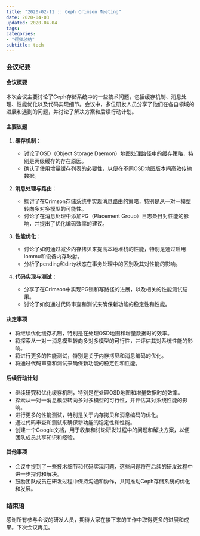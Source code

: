 ```yaml
---
title: "2020-02-11 :: Ceph Crimson Meeting"
date: 2020-04-03
updated: 2020-04-04
tags:
categories:
- "视频总结"
subtitle: tech
---
```



### 会议纪要

#### 会议概要
本次会议主要讨论了Ceph存储系统中的一些技术问题，包括缓存机制、消息处理、性能优化以及代码实现细节。会议中，多位研发人员分享了他们在各自领域的进展和遇到的问题，并讨论了解决方案和后续行动计划。

#### 主要议题
1. **缓存机制**：
   - 讨论了OSD（Object Storage Daemon）地图处理路径中的缓存策略，特别是两级缓存的存在原因。
   - 确认了使用增量缓存列表的必要性，以便在不同OSD地图版本间高效传输数据。

2. **消息处理与路由**：
   - 探讨了在Crimson存储系统中实现消息路由的策略，特别是从一对一模型转向多对多模型的可能性。
   - 讨论了在消息处理中添加PG（Placement Group）日志条目对性能的影响，并提出了优化编码效率的建议。

3. **性能优化**：
   - 讨论了如何通过减少内存拷贝来提高本地堆栈的性能，特别是通过启用iommu和设备内存映射。
   - 分析了pending和dirty状态在事务处理中的区别及其对性能的影响。

4. **代码实现与测试**：
   - 分享了在Crimson中实现PG锁和写路径的进展，以及相关的性能测试结果。
   - 讨论了如何通过代码审查和测试来确保新功能的稳定性和性能。

#### 决定事项
- 将继续优化缓存机制，特别是在处理OSD地图和增量数据时的效率。
- 将探索从一对一消息模型转向多对多模型的可行性，并评估其对系统性能的影响。
- 将进行更多的性能测试，特别是关于内存拷贝和消息编码的优化。
- 将通过代码审查和测试来确保新功能的稳定性和性能。

#### 后续行动计划
- 继续研究和优化缓存机制，特别是在处理OSD地图和增量数据时的效率。
- 探索从一对一消息模型转向多对多模型的可行性，并评估其对系统性能的影响。
- 进行更多的性能测试，特别是关于内存拷贝和消息编码的优化。
- 通过代码审查和测试来确保新功能的稳定性和性能。
- 创建一个Google文档，用于收集和讨论研发过程中的问题和解决方案，以便团队成员共享知识和经验。

#### 其他事项
- 会议中提到了一些技术细节和代码实现问题，这些问题将在后续的研发过程中进一步探讨和解决。
- 鼓励团队成员在研发过程中保持沟通和协作，共同推动Ceph存储系统的优化和发展。

### 结束语
感谢所有参与会议的研发人员，期待大家在接下来的工作中取得更多的进展和成果。下次会议再见。